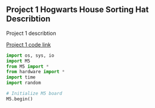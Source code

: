 ## Project 1 Hogwarts House Sorting Hat Describtion
Project 1 describtion

[Project  1 code link](Code.py)

```Python
import os, sys, io
import M5
from M5 import *
from hardware import *
import time
import random

# Initialize M5 board
M5.begin()
```
